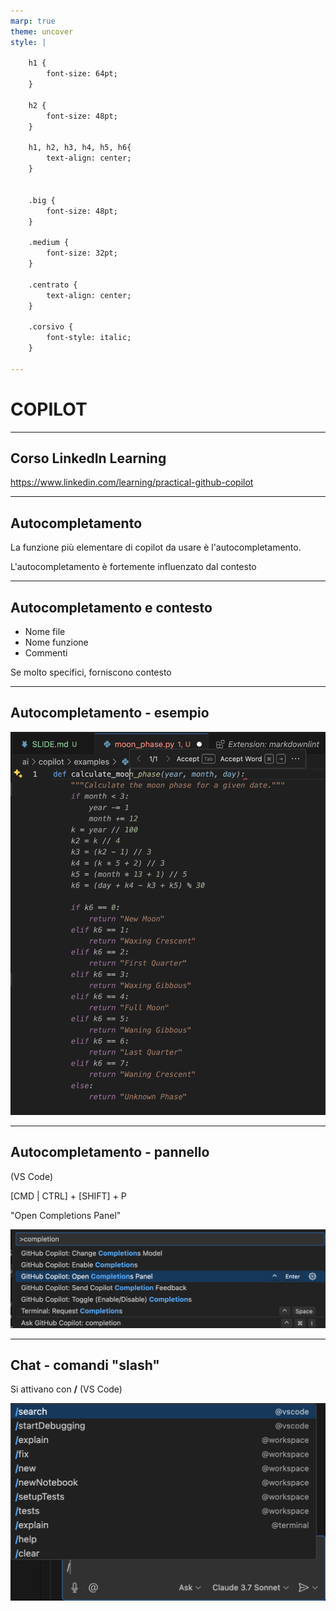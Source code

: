 ```yaml
---
marp: true
theme: uncover
style: |

    h1 {
        font-size: 64pt;
    }
    
    h2 {
        font-size: 48pt;
    }

    h1, h2, h3, h4, h5, h6{
        text-align: center;
    }


    .big {
        font-size: 48pt;
    }

    .medium {
        font-size: 32pt;
    }

    .centrato {
        text-align: center;
    }

    .corsivo {
        font-style: italic;
    }
 
---
```


# COPILOT

---

## Corso LinkedIn Learning

<https://www.linkedin.com/learning/practical-github-copilot>

---

## Autocompletamento

La funzione più elementare di copilot da usare è l'autocompletamento.

L'autocompletamento è fortemente influenzato dal contesto

---

## Autocompletamento e contesto

- Nome file
- Nome funzione
- Commenti

Se molto specifici, forniscono contesto

---

## Autocompletamento - esempio

![width:900px height:400px](images/moon-phase.png)

---

## Autocompletamento - pannello

(VS Code)

[CMD | CTRL] + [SHIFT] + P

"Open Completions Panel"

![width:900px height:200px](images/completion-panel.png)

---

## Chat - comandi "slash" 

Si attivano con **/** (VS Code)

![width:700px height:400px](images/slash-chat-commands.png)
